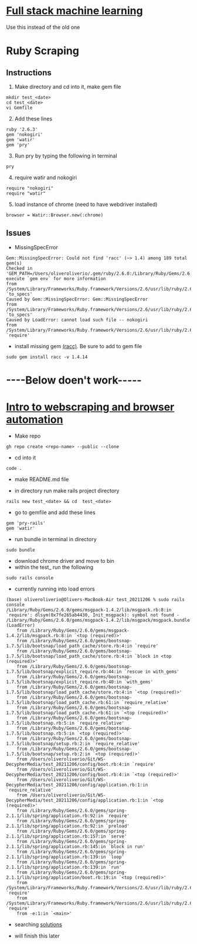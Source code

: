 # [Full stack machine learning](https://www.youtube.com/watch?v=KdUa7QQLpng)
Use this instead of the old one

# Ruby Scraping
## Instructions
1. Make directory and cd into it, make gem file
```
mkdir test_<date>
cd test_<date>
vi Gemfile
```

2. Add these lines

```
ruby '2.6.3'
gem 'nokogiri'
gem 'watir'
gem 'pry'
```

3. Run pry by typing the following in terminal

```
pry
```

4. require watir and nokogiri

```
require "nokogiri"
require "watir"
```

5. load instance of chrome (need to have webdriver installed)

```
browser = Watir::Browser.new(:chrome)
```

## Issues
- MissingSpecError

```
Gem::MissingSpecError: Could not find 'racc' (~> 1.4) among 189 total gem(s)
Checked in 'GEM_PATH=/Users/oliveroliverio/.gem/ruby/2.6.0:/Library/Ruby/Gems/2.6.0:/System/Library/Frameworks/Ruby.framework/Versions/2.6/usr/lib/ruby/gems/2.6.0', execute `gem env` for more information
from /System/Library/Frameworks/Ruby.framework/Versions/2.6/usr/lib/ruby/2.6.0/rubygems/dependency.rb:311:in `to_specs'
Caused by Gem::MissingSpecError: Gem::MissingSpecError
from /System/Library/Frameworks/Ruby.framework/Versions/2.6/usr/lib/ruby/2.6.0/rubygems/dependency.rb:311:in `to_specs'
Caused by LoadError: cannot load such file -- nokogiri
from /System/Library/Frameworks/Ruby.framework/Versions/2.6/usr/lib/ruby/2.6.0/rubygems/core_ext/kernel_require.rb:54:in `require'
```

- install missing gem [(racc)](https://rubygems.org/gems/racc/versions/1.4.14).  Be sure to add to gem file

```
sudo gem install racc -v 1.4.14
```

# ----Below doen't work-----
# [Intro to webscraping and browser automation](/Users/oliveroliverio/Downloads/CS/CS.Decypher.Media/_Intro-to-WS-Automation.mp4)

- Make repo
```
gh repo create <repo-name> --public --clone
```
- cd into it

```
code .
```
- make README.md file

- in directory run make rails project directory

```
rails new test_<date> && cd  test_<date>
```

- go to gemfile and add these lines

```
gem 'pry-rails'
gem 'watir'
```

- run bundle in terminal in directory
```
sudo bundle
```

- download chrome driver and move to bin
- within the test_<date dirctory> run the following

```
sudo rails console
```
- currently running into load errors

```
(base) oliveroliverio@Olivers-MacBook-Air test_20211206 % sudo rails console
/Library/Ruby/Gems/2.6.0/gems/msgpack-1.4.2/lib/msgpack.rb:8:in `require': dlsym(0x7fe265ab4430, Init_msgpack): symbol not found - /Library/Ruby/Gems/2.6.0/gems/msgpack-1.4.2/lib/msgpack/msgpack.bundle (LoadError)
	from /Library/Ruby/Gems/2.6.0/gems/msgpack-1.4.2/lib/msgpack.rb:8:in `<top (required)>'
	from /Library/Ruby/Gems/2.6.0/gems/bootsnap-1.7.5/lib/bootsnap/load_path_cache/store.rb:4:in `require'
	from /Library/Ruby/Gems/2.6.0/gems/bootsnap-1.7.5/lib/bootsnap/load_path_cache/store.rb:4:in `block in <top (required)>'
	from /Library/Ruby/Gems/2.6.0/gems/bootsnap-1.7.5/lib/bootsnap/explicit_require.rb:44:in `rescue in with_gems'
	from /Library/Ruby/Gems/2.6.0/gems/bootsnap-1.7.5/lib/bootsnap/explicit_require.rb:40:in `with_gems'
	from /Library/Ruby/Gems/2.6.0/gems/bootsnap-1.7.5/lib/bootsnap/load_path_cache/store.rb:4:in `<top (required)>'
	from /Library/Ruby/Gems/2.6.0/gems/bootsnap-1.7.5/lib/bootsnap/load_path_cache.rb:61:in `require_relative'
	from /Library/Ruby/Gems/2.6.0/gems/bootsnap-1.7.5/lib/bootsnap/load_path_cache.rb:61:in `<top (required)>'
	from /Library/Ruby/Gems/2.6.0/gems/bootsnap-1.7.5/lib/bootsnap.rb:5:in `require_relative'
	from /Library/Ruby/Gems/2.6.0/gems/bootsnap-1.7.5/lib/bootsnap.rb:5:in `<top (required)>'
	from /Library/Ruby/Gems/2.6.0/gems/bootsnap-1.7.5/lib/bootsnap/setup.rb:2:in `require_relative'
	from /Library/Ruby/Gems/2.6.0/gems/bootsnap-1.7.5/lib/bootsnap/setup.rb:2:in `<top (required)>'
	from /Users/oliveroliverio/Git/WS-DecypherMedia/test_20211206/config/boot.rb:4:in `require'
	from /Users/oliveroliverio/Git/WS-DecypherMedia/test_20211206/config/boot.rb:4:in `<top (required)>'
	from /Users/oliveroliverio/Git/WS-DecypherMedia/test_20211206/config/application.rb:1:in `require_relative'
	from /Users/oliveroliverio/Git/WS-DecypherMedia/test_20211206/config/application.rb:1:in `<top (required)>'
	from /Library/Ruby/Gems/2.6.0/gems/spring-2.1.1/lib/spring/application.rb:92:in `require'
	from /Library/Ruby/Gems/2.6.0/gems/spring-2.1.1/lib/spring/application.rb:92:in `preload'
	from /Library/Ruby/Gems/2.6.0/gems/spring-2.1.1/lib/spring/application.rb:157:in `serve'
	from /Library/Ruby/Gems/2.6.0/gems/spring-2.1.1/lib/spring/application.rb:145:in `block in run'
	from /Library/Ruby/Gems/2.6.0/gems/spring-2.1.1/lib/spring/application.rb:139:in `loop'
	from /Library/Ruby/Gems/2.6.0/gems/spring-2.1.1/lib/spring/application.rb:139:in `run'
	from /Library/Ruby/Gems/2.6.0/gems/spring-2.1.1/lib/spring/application/boot.rb:19:in `<top (required)>'
	from /System/Library/Frameworks/Ruby.framework/Versions/2.6/usr/lib/ruby/2.6.0/rubygems/core_ext/kernel_require.rb:54:in `require'
	from /System/Library/Frameworks/Ruby.framework/Versions/2.6/usr/lib/ruby/2.6.0/rubygems/core_ext/kernel_require.rb:54:in `require'
	from -e:1:in `<main>'
```
- searching [solutions](https://stackoverflow.com/questions/12591585/rails-console-not-loading/39938403)

- will finish this later